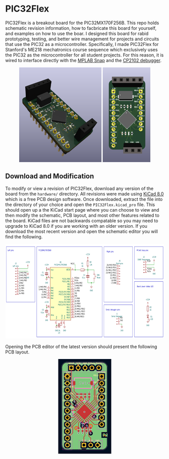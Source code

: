 # PIC32Flex 

PIC32Flex is a breakout board for the PIC32MX170F256B. This repo holds schematic revision information, how to facbricate this board for yourself, and examples on how to use the boar. I designed this board for rabid prototyping, testing, and better wire management for projects and circuits that use the PIC32 as a microcontroller. Specifically, I made PIC32Flex for Stanford's ME218 mechatronics course sequence which exclusively uses the PIC32 as the microcontroller for all student projects. For this reason, it is wired to interface directly with the [MPLAB Snap](https://www.microchip.com/en-us/development-tool/pg164100) and the [CP2102 debugger](https://www.silabs.com/interface/usb-bridges/classic/device.cp2102?tab=specs).

<p align="center">
  <img src="images/rendered_side_view.png" alt="Image 2" height=300px>
  <img src="images/rendered_top_view.png" alt="Image 1" height=300px>
</p>

## Download and Modification

To modify or view a revision of PIC32Flex, download any version of the board from the `hardware/` directory. All revisions were made using [KiCad 8.0](https://www.kicad.org/download/) which is a free PCB design software. Once downloaded, extract the file into the directory of your choice and open the `PIC32Flex.kicad_pro` file. This should open up a the KiCad start page where you can choose to view and then modify the schematic, PCB layout, and most other features related to the board. KiCad files are not backwards compatable so you may need to upgrade to KiCad 8.0 if you are working with an older version. If you download the most recent version and open the schematic editor you will find the following.

<p align="center">
  <img src="images/schematic.png" alt="Image 2" height=300px>
</p>

Opening the PCB editor of the latest version should present the following PCB layout.

<p align="center">
  <img src="images/pcb_layout.png" alt="Image 2" height=300px>
</p>
